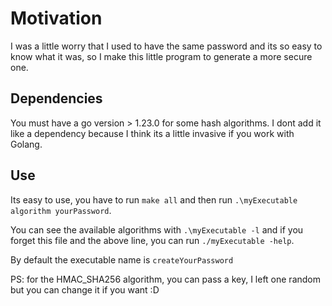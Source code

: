 # Motivation

I was a little worry that I used to have the same password and its so easy to know what it was, so I make this little program to generate a more secure one.

## Dependencies

You must have a go version > 1.23.0 for some hash algorithms. I dont add it like a dependency because I think its a little invasive if you work with Golang.

## Use

Its easy to use, you have to run `make all` and then run `.\myExecutable algorithm yourPassword`.

You can see the available algorithms with `.\myExecutable -l` and if you forget this file and the above line, you can run `./myExecutable -help`.

By default the executable name is `createYourPassword`

PS: for the HMAC_SHA256 algorithm, you can pass a key, I left one random but you can change it if you want :D
